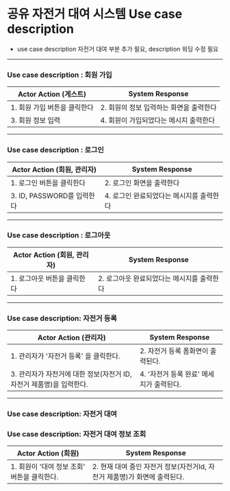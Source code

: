 # 공유 자전거 대여 시스템 Use case description 

- use case description 자전거 대여 부분 추가 필요, description 워딩 수정 필요

--- 

### Use case description : 회원 가입

| Actor Action (게스트)  | System Response      |
| ------------- | -------------------- |
| 1. 회원 가입 버튼을 클릭한다 | 2. 회원의 정보 입력하는 화면을 출력한다 |
| 3. 회원 정보 입력   | 4. 회원이 가입되었다는 메시지 출력한다 |

---


### Use case description : 로그인

| Actor Action (회원, 관리자) | System Response      |
| ------------------ | -------------------- |
| 1. 로그인 버튼을 클릭한다       | 2. 로그인 화면을 출력한다         |
| 3. ID, PASSWORD를 입력한다 | 4. 로그인 완료되었다는 메시지를 출력한다 |

---

### Use case description : 로그아웃

| Actor Action (회원, 관리자) | System Response       |
| ------------ | --------------------- |
| 1. 로그아웃 버튼을 클릭한다 | 2. 로그아웃 완료되었다는 메시지를 출력한다 |

---


### Use case description: 자전거 등록

| Actor Action (관리자)                                                          | System Response           |
| ------------------------------------------------------- | ------------------------- |
| 1. 관리자가 '자전거 등록' 을 클릭한다.                          | 2. 자전거 등록 폼화면이 출력된다.    |
| 3. 관리자가 자전거에 대한 정보(자전거 ID, 자전거 제품명)을 입력한다. | 4. '자전거 등록 완료' 메세지가 출력된다. |

---


### Use case description: 자전거 대여

### Use case description: 자전거 대여 정보 조회

| Actor Action (회원)                | System Response                                        |
| --------------------------- | ------------------------------------------------------ |
| 1. 회원이 '대여 정보 조회' 버튼을 클릭한다. | 2. 현재 대여 중인 자전거 정보(자전거Id, 자전거 제품명)가 화면에 출력된다. |

